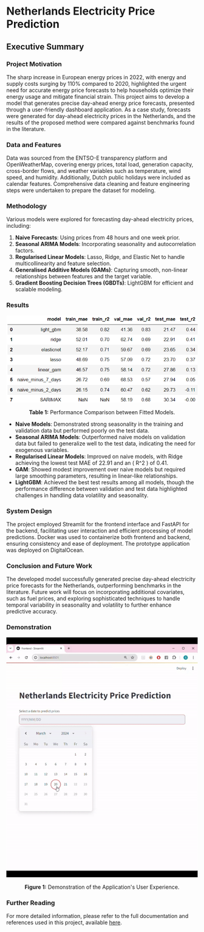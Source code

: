 # Netherlands Electricity Price Prediction

## Executive Summary

### Project Motivation

The sharp increase in European energy prices in 2022, with energy and supply costs surging by 110% compared to 2020, highlighted the urgent need for accurate energy price forecasts to help households optimize their energy usage and mitigate financial strain. This project aims to develop a model that generates precise day-ahead energy price forecasts, presented through a user-friendly dashboard application. As a case study, forecasts were generated for day-ahead electricity prices in the Netherlands, and the results of the proposed method were compared against benchmarks found in the literature.

### Data and Features

Data was sourced from the ENTSO-E transparency platform and OpenWeatherMap, covering energy prices, total load, generation capacity, cross-border flows, and weather variables such as temperature, wind speed, and humidity. Additionally, Dutch public holidays were included as calendar features. Comprehensive data cleaning and feature engineering steps were undertaken to prepare the dataset for modeling.

### Methodology

Various models were explored for forecasting day-ahead electricity prices, including:

1. **Naive Forecasts**: Using prices from 48 hours and one week prior.
2. **Seasonal ARIMA Models**: Incorporating seasonality and autocorrelation factors.
3. **Regularised Linear Models**: Lasso, Ridge, and Elastic Net to handle multicollinearity and feature selection.
4. **Generalised Additive Models (GAMs)**: Capturing smooth, non-linear relationships between features and the target variable.
5. **Gradient Boosting Decision Trees (GBDTs)**: LightGBM for efficient and scalable modeling.

### Results

<div align="center">
    <img src="images/results.png" alt="Performance Comparison between Fitted Models" width="600"/>
    <p><strong>Table 1:</strong> Performance Comparison between Fitted Models.</p>
</div>

- **Naive Models**: Demonstrated strong seasonality in the training and validation data but performed poorly on the test data.
- **Seasonal ARIMA Models**: Outperformed naive models on validation data but failed to generalize well to the test data, indicating the need for exogenous variables.
- **Regularised Linear Models**: Improved on naive models, with Ridge achieving the lowest test MAE of 22.91 and an \( R^2 \) of 0.41.
- **GAM**: Showed modest improvement over naive models but required large smoothing parameters, resulting in linear-like relationships.
- **LightGBM**: Achieved the best test results among all models, though the performance difference between validation and test data highlighted challenges in handling data volatility and seasonality.

### System Design

The project employed Streamlit for the frontend interface and FastAPI for the backend, facilitating user interaction and efficient processing of model predictions. Docker was used to containerize both frontend and backend, ensuring consistency and ease of deployment. The prototype application was deployed on DigitalOcean.

### Conclusion and Future Work

The developed model successfully generated precise day-ahead electricity price forecasts for the Netherlands, outperforming benchmarks in the literature. Future work will focus on incorporating additional covariates, such as fuel prices, and exploring sophisticated techniques to handle temporal variability in seasonality and volatility to further enhance predictive accuracy.

### Demonstration

<div align="center">
    <img src="images/demo.gif" alt=" " width="800"/>
    <p><strong>Figure 1:</strong> Demonstration of the Application's User Experience.</p>
</div>

### Further Reading

For more detailed information, please refer to the full documentation and references used in this project, available [here](https://github.com/seamusokeeffe/electricity_price_forcasting/blob/master/Documentation.md).
